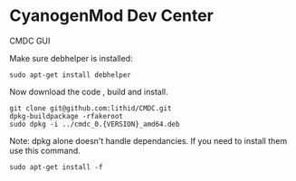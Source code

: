 CyanogenMod Dev Center
==========

CMDC GUI

Make sure debhelper is installed:

    sudo apt-get install debhelper

Now download the code , build and install.

    git clone git@github.com:lithid/CMDC.git
    dpkg-buildpackage -rfakeroot
    sudo dpkg -i ../cmdc_0.{VERSION}_amd64.deb

Note: dpkg alone doesn't handle dependancies. If you need to install them use this command.

    sudo apt-get install -f
